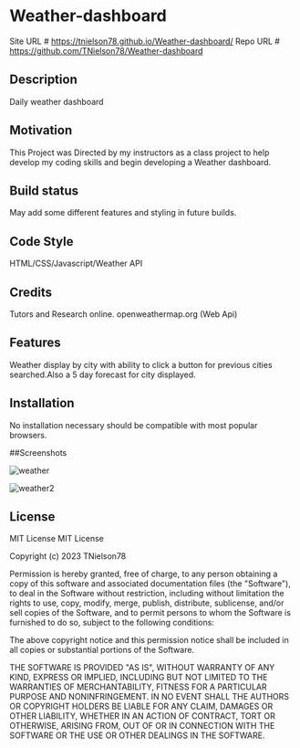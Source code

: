 # Weather-dashboard
Site URL # https://tnielson78.github.io/Weather-dashboard/
Repo URL # https://github.com/TNielson78/Weather-dashboard

## Description

Daily weather dashboard

## Motivation

This Project was Directed by my instructors as a class project to help develop my coding skills and begin developing a Weather dashboard.
## Build status

May add some different features and styling in future builds.

## Code Style

HTML/CSS/Javascript/Weather API

## Credits

Tutors and Research online.
openweathermap.org (Web Api)

## Features

Weather display by city with ability to click a button for previous cities searched.Also a 5 day forecast for city displayed.

## Installation

No installation necessary should be compatible with most popular browsers.

##Screenshots

![weather](https://github.com/TNielson78/Weather-dashboard/assets/147010160/12741ba4-4e3f-408d-8824-397faa331474)

![weather2](https://github.com/TNielson78/Weather-dashboard/assets/147010160/b47153cd-58d1-4e79-b5de-6e2601d912c2)


## License

MIT License
MIT License

Copyright (c) 2023 TNielson78

Permission is hereby granted, free of charge, to any person obtaining a copy
of this software and associated documentation files (the "Software"), to deal
in the Software without restriction, including without limitation the rights
to use, copy, modify, merge, publish, distribute, sublicense, and/or sell
copies of the Software, and to permit persons to whom the Software is
furnished to do so, subject to the following conditions:

The above copyright notice and this permission notice shall be included in all
copies or substantial portions of the Software.

THE SOFTWARE IS PROVIDED "AS IS", WITHOUT WARRANTY OF ANY KIND, EXPRESS OR
IMPLIED, INCLUDING BUT NOT LIMITED TO THE WARRANTIES OF MERCHANTABILITY,
FITNESS FOR A PARTICULAR PURPOSE AND NONINFRINGEMENT. IN NO EVENT SHALL THE
AUTHORS OR COPYRIGHT HOLDERS BE LIABLE FOR ANY CLAIM, DAMAGES OR OTHER
LIABILITY, WHETHER IN AN ACTION OF CONTRACT, TORT OR OTHERWISE, ARISING FROM,
OUT OF OR IN CONNECTION WITH THE SOFTWARE OR THE USE OR OTHER DEALINGS IN THE
SOFTWARE.
